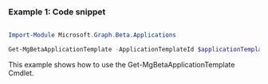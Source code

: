 ### Example 1: Code snippet

```powershell

Import-Module Microsoft.Graph.Beta.Applications

Get-MgBetaApplicationTemplate -ApplicationTemplateId $applicationTemplateId

```
This example shows how to use the Get-MgBetaApplicationTemplate Cmdlet.

